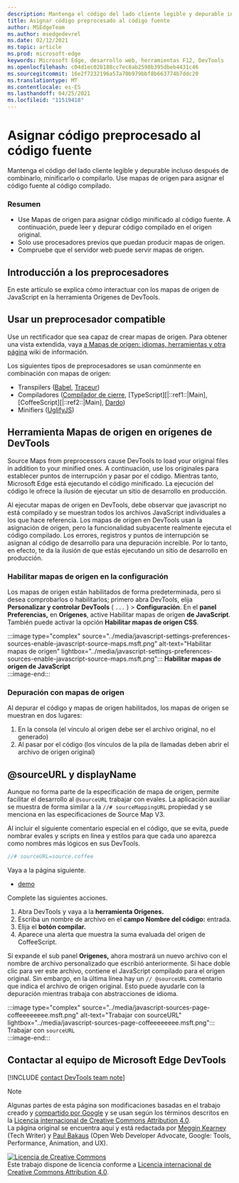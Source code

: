 ```yaml
---
description: Mantenga el código del lado cliente legible y depurable incluso después de combinarlo, minificarlo o compilarlo.
title: Asignar código preprocesado al código fuente
author: MSEdgeTeam
ms.author: msedgedevrel
ms.date: 02/12/2021
ms.topic: article
ms.prod: microsoft-edge
keywords: Microsoft Edge, desarrollo web, herramientas F12, DevTools
ms.openlocfilehash: c04d1ec02b188cc7ec8ab2598b395dbeb4431c46
ms.sourcegitcommit: 16e2f7232196a57a70b979bbf8b663774b7ddc20
ms.translationtype: MT
ms.contentlocale: es-ES
ms.lasthandoff: 04/25/2021
ms.locfileid: "11519418"
---
```

<!-- Copyright Meggin Kearney and Paul Bakaus

   Licensed under the Apache License, Version 2.0 (the "License");
   you may not use this file except in compliance with the License.
   You may obtain a copy of the License at

       https://www.apache.org/licenses/LICENSE-2.0

   Unless required by applicable law or agreed to in writing, software
   distributed under the License is distributed on an "AS IS" BASIS,
   WITHOUT WARRANTIES OR CONDITIONS OF ANY KIND, either express or implied.
   See the License for the specific language governing permissions and
   limitations under the License.  -->  

# <a name="map-preprocessed-code-to-source-code"></a>Asignar código preprocesado al código fuente  

Mantenga el código del lado cliente legible y depurable incluso después de combinarlo, minificarlo o compilarlo.  Use mapas de origen para asignar el código fuente al código compilado.  

### <a name="summary"></a>Resumen  

*   Use Mapas de origen para asignar código minificado al código fuente.  A continuación, puede leer y depurar código compilado en el origen original.  
*   Solo use procesadores previos que puedan producir mapas de origen.  
*   Compruebe que el servidor web puede servir mapas de origen.  
    
<!--todo: add link to preprocessors capable of producing Source Maps when section is available -->  
<!--[]: /web/tools/setup/setup-preprocessors?#supported_preprocessors ""  -->  

## <a name="get-started-with-preprocessors"></a>Introducción a los preprocesadores  

En este artículo se explica cómo interactuar con los mapas de origen de JavaScript en la herramienta Orígenes de DevTools.  <!--For a first overview of what preprocessors are, how each may help, and how Source Maps work; navigate to Set Up CSS & JS Preprocessors.  -->  

<!--todo: add link to Set Up CSS & JS Preprocessors when section is available -->  
<!--[]: /web/tools/setup/setup-preprocessors#debugging-and-editing-preprocessed-content ""  -->  

## <a name="use-a-supported-preprocessor"></a>Usar un preprocesador compatible  

Use un rectificador que sea capaz de crear mapas de origen.  <!--For the most popular options, navigate to preprocessor support section.  -->  Para obtener una vista extendida, vaya [a Mapas de origen: idiomas, herramientas y otra página][GitHubWikiSourceMapsLanguagesTools] wiki de información.  

<!--todo: add link to display the preprocessor support section when section is available -->  
<!--[]: /web/tools/setup/setup-preprocessors?#supported_preprocessors ""  -->  

Los siguientes tipos de preprocesadores se usan comúnmente en combinación con mapas de origen:  

*   Transpilers \([Babel][BabelJS], [Traceur][GitHubWikiGoogleTraceurCompiler]\)  
*   Compiladores \([Compilador de cierre][GitHubGoogleClosureCompiler], [TypeScript][|::ref1::|Main], [CoffeeScript][|::ref2::|Main], [Dardo][DartMain]\)  
*   Minifiers \([UglifyJS][GitHubMishooUglifyJS]\)  
    
## <a name="source-maps-in-devtools-sources-tool"></a>Herramienta Mapas de origen en orígenes de DevTools  

Source Maps from preprocessors cause DevTools to load your original files in addition to your minified ones.  A continuación, use los originales para establecer puntos de interrupción y pasar por el código.  Mientras tanto, Microsoft Edge está ejecutando el código minificado.  La ejecución del código le ofrece la ilusión de ejecutar un sitio de desarrollo en producción.  

Al ejecutar mapas de origen en DevTools, debe observar que javascript no está compilado y se muestran todos los archivos JavaScript individuales a los que hace referencia.  Los mapas de origen en DevTools usan la asignación de origen, pero la funcionalidad subyacente realmente ejecuta el código compilado.  Los errores, registros y puntos de interrupción se asignan al código de desarrollo para una depuración increíble.  Por lo tanto, en efecto, te da la ilusión de que estás ejecutando un sitio de desarrollo en producción.  

### <a name="enable-source-maps-in-settings"></a>Habilitar mapas de origen en la configuración  

Los mapas de origen están habilitados de forma predeterminada<!-- \(as of Microsoft Edge 39\)-->, pero si desea comprobarlos o habilitarlos; primero abra DevTools, elija **Personalizar y controlar DevTools** \( `...` \) > **Configuración**.  En el **panel Preferencias,** en **Orígenes**, active Habilitar mapas de origen **de JavaScript**.  También puede activar la opción **Habilitar mapas de origen CSS**.  

:::image type="complex" source="../media/javascript-settings-preferences-sources-enable-javascript-source-maps.msft.png" alt-text="Habilitar mapas de origen" lightbox="../media/javascript-settings-preferences-sources-enable-javascript-source-maps.msft.png":::
   **Habilitar mapas de origen de JavaScript**  
:::image-end:::  

### <a name="debugging-with-source-maps"></a>Depuración con mapas de origen  

Al depurar el código y mapas de origen habilitados, los mapas de origen se muestran en dos lugares:  

1.  En la consola \(el vínculo al origen debe ser el archivo original, no el generado\)  
1.  Al pasar por el código \(los vínculos de la pila de llamadas deben abrir el archivo de origen original\)  
    
<!--todo: add link to debugging your code when section is available -->  
<!--[DebugBreakpointsStepCode]: ../debug/breakpoints/step-code.md ""  -->  

## <a name="sourceurl-and-displayname"></a>@sourceURL y displayName  

Aunque no forma parte de la especificación de mapa de origen, permite facilitar el desarrollo al `@sourceURL` trabajar con evales.  La aplicación auxiliar se muestra de forma similar a la `//# sourceMappingURL` propiedad y se menciona en las especificaciones de Source Map V3.  

Al incluir el siguiente comentario especial en el código, que se evita, puede nombrar evales y scripts en línea y estilos para que cada uno aparezca como nombres más lógicos en sus DevTools.  

```javascript
//# sourceURL=source.coffee
```  

Vaya a la página siguiente.  

*   [demo][CssNinjaDemoSourceMapping]

Complete las siguientes acciones.  

1.  Abra DevTools y vaya a la **herramienta Orígenes.**  
1.  Escriba un nombre de archivo en el **campo Nombre del código:** entrada.  
1.  Elija el **botón compilar.**  
1.  Aparece una alerta que muestra la suma evaluada del origen de CoffeeScript.  
    
Si expande el sub panel **Orígenes,** ahora mostrará un nuevo archivo con el nombre de archivo personalizado que escribió anteriormente.  Si hace doble clic para ver este archivo, contiene el JavaScript compilado para el origen original.  Sin embargo, en la última línea hay un `// @sourceURL` comentario que indica el archivo de origen original.  Esto puede ayudarle con la depuración mientras trabaja con abstracciones de idioma.  

:::image type="complex" source="../media/javascript-sources-page-coffeeeeeeee.msft.png" alt-text="Trabajar con sourceURL" lightbox="../media/javascript-sources-page-coffeeeeeeee.msft.png":::
   Trabajar con `sourceURL`  
:::image-end:::  

## <a name="getting-in-touch-with-the-microsoft-edge-devtools-team"></a>Contactar al equipo de Microsoft Edge DevTools

[!INCLUDE [contact DevTools team note](../includes/contact-devtools-team-note.md)]  

<!-- links -->  

[BabelJS]: https://babeljs.io "Babel es un compilador de JavaScript"  

[CoffeeScriptMain]: https://coffeescript.org "CoffeeScript"  

[CssNinjaDemoSourceMapping]: https://www.thecssninja.com/demo/source_mapping/compile.html "Un ejemplo sencillo de nomenclatura eval //# sourceURL"  

[DartMain]: https://www.dartlang.org "Lenguaje de programación de Dardo"  

[GitHubGoogleClosureCompiler]: https://github.com/google/closure-compiler "google/closure-compiler | GitHub"  

[GitHubMishooUglifyJS]: https://github.com/mishoo/UglifyJS "mishoo/UglifyJS | GitHub"  

[GitHubWikiSourceMapsLanguagesTools]: https://github.com/ryanseddon/source-map/wiki/Source-maps:-languages,-tools-and-other-info "Mapas de origen: idiomas, herramientas y otra información | Wiki de GitHub"  

[GitHubWikiGoogleTraceurCompiler]: https://github.com/google/traceur-compiler/wiki/Getting-Started "Introducción: google/traceur-compiler | Wiki de GitHub"  

[TypeScriptMain]: https://www.typescriptlang.org "TypeScript"  

> [!NOTE]
> Algunas partes de esta página son modificaciones basadas en el trabajo creado y [compartido por Google][GoogleSitePolicies] y se usan según los términos descritos en la [Licencia internacional de Creative Commons Attribution 4.0][CCA4IL].  
> La página original [](https://developers.google.com/web/tools/chrome-devtools/javascript/source-maps) se encuentra aquí y está redactada por [Meggin Kearney][MegginKearney] \(Tech Writer\) y [Paul Bakaus][PaulBakaus] \(Open Web Developer Advocate, Google: Tools, Performance, Animation, and UX\).  

[![Licencia de Creative Commons][CCby4Image]][CCA4IL]  
Este trabajo dispone de licencia conforme a [Licencia internacional de Creative Commons Attribution 4.0][CCA4IL].  

[CCA4IL]: https://creativecommons.org/licenses/by/4.0  
[CCby4Image]: https://i.creativecommons.org/l/by/4.0/88x31.png  
[GoogleSitePolicies]: https://developers.google.com/terms/site-policies  
[KayceBasques]: https://developers.google.com/web/resources/contributors/kaycebasques  
[MegginKearney]: https://developers.google.com/web/resources/contributors/megginkearney  
[PaulBakaus]: https://developers.google.com/web/resources/contributors/pbakaus  
